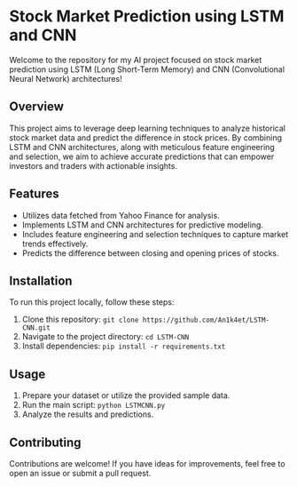 # Stock Market Prediction using LSTM and CNN

Welcome to the repository for my AI project focused on stock market prediction using LSTM (Long Short-Term Memory) and CNN (Convolutional Neural Network) architectures!

## Overview

This project aims to leverage deep learning techniques to analyze historical stock market data and predict the difference in stock prices. By combining LSTM and CNN architectures, along with meticulous feature engineering and selection, we aim to achieve accurate predictions that can empower investors and traders with actionable insights.

## Features

- Utilizes data fetched from Yahoo Finance for analysis.
- Implements LSTM and CNN architectures for predictive modeling.
- Includes feature engineering and selection techniques to capture market trends effectively.
- Predicts the difference between closing and opening prices of stocks.

## Installation

To run this project locally, follow these steps:

1. Clone this repository: `git clone https://github.com/An1k4et/LSTM-CNN.git`
2. Navigate to the project directory: `cd LSTM-CNN`
3. Install dependencies: `pip install -r requirements.txt`

## Usage

1. Prepare your dataset or utilize the provided sample data.
2. Run the main script: `python LSTMCNN.py`
3. Analyze the results and predictions.

## Contributing

Contributions are welcome! If you have ideas for improvements, feel free to open an issue or submit a pull request.


